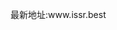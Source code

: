 <head>
<meta http-equiv="refresh" content="1;url=http://www.issr.best/">
</head>
  <div class="container">
      <section id="main_content">
        <p>最新地址:www.issr.best</p>
      </section>
    </div>
